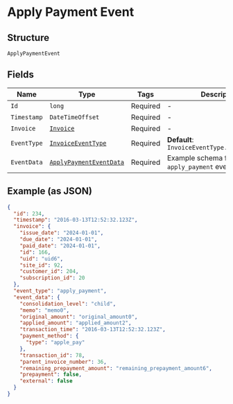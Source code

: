 
# Apply Payment Event

## Structure

`ApplyPaymentEvent`

## Fields

| Name | Type | Tags | Description |
|  --- | --- | --- | --- |
| `Id` | `long` | Required | - |
| `Timestamp` | `DateTimeOffset` | Required | - |
| `Invoice` | [`Invoice`](../../doc/models/invoice.md) | Required | - |
| `EventType` | [`InvoiceEventType`](../../doc/models/invoice-event-type.md) | Required | **Default**: `InvoiceEventType.apply_payment` |
| `EventData` | [`ApplyPaymentEventData`](../../doc/models/apply-payment-event-data.md) | Required | Example schema for an `apply_payment` event |

## Example (as JSON)

```json
{
  "id": 234,
  "timestamp": "2016-03-13T12:52:32.123Z",
  "invoice": {
    "issue_date": "2024-01-01",
    "due_date": "2024-01-01",
    "paid_date": "2024-01-01",
    "id": 166,
    "uid": "uid6",
    "site_id": 92,
    "customer_id": 204,
    "subscription_id": 20
  },
  "event_type": "apply_payment",
  "event_data": {
    "consolidation_level": "child",
    "memo": "memo0",
    "original_amount": "original_amount0",
    "applied_amount": "applied_amount2",
    "transaction_time": "2016-03-13T12:52:32.123Z",
    "payment_method": {
      "type": "apple_pay"
    },
    "transaction_id": 78,
    "parent_invoice_number": 36,
    "remaining_prepayment_amount": "remaining_prepayment_amount6",
    "prepayment": false,
    "external": false
  }
}
```

